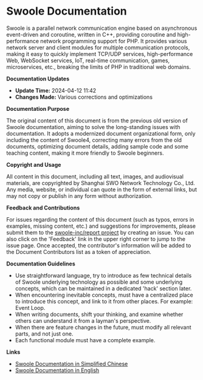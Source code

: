 Swoole Documentation
===================

Swoole is a parallel network communication engine based on asynchronous event-driven and coroutine, written in C++, providing coroutine and high-performance network programming support for PHP. It provides various network server and client modules for multiple communication protocols, making it easy to quickly implement TCP/UDP services, high-performance Web, WebSocket services, IoT, real-time communication, games, microservices, etc., breaking the limits of PHP in traditional web domains.

**Documentation Updates**

- **Update Time:** 2024-04-12 11:42
- **Changes Made:** Various corrections and optimizations

**Documentation Purpose**

The original content of this document is from the previous old version of Swoole documentation, aiming to solve the long-standing issues with documentation. It adopts a modernized document organizational form, only including the content of Swoole4, correcting many errors from the old documents, optimizing document details, adding sample code and some teaching content, making it more friendly to Swoole beginners.

**Copyright and Usage**

All content in this document, including all text, images, and audiovisual materials, are copyrighted by Shanghai SWO Network Technology Co., Ltd. Any media, website, or individual can quote in the form of external links, but may not copy or publish in any form without authorization.

**Feedback and Contributions**

For issues regarding the content of this document (such as typos, errors in examples, missing content, etc.) and suggestions for improvements, please submit them to the [swoole-inc/report project](https://github.com/swoole-inc/report) by creating an issue. You can also click on the 'Feedback' link in the upper right corner to jump to the issue page. Once accepted, the contributor's information will be added to the Document Contributors list as a token of appreciation.

**Documentation Guidelines**

- Use straightforward language, try to introduce as few technical details of Swoole underlying technology as possible and some underlying concepts, which can be maintained in a dedicated 'hack' section later.
- When encountering inevitable concepts, must have a centralized place to introduce this concept, and link to it from other places. For example: Event Loop.
- When writing documents, shift your thinking, and examine whether others can understand it from a layman's perspective.
- When there are feature changes in the future, must modify all relevant parts, and not just one.
- Each functional module must have a complete example.

**Links**

- [Swoole Documentation in Simplified Chinese](链接1)
- [Swoole Documentation in English](链接2)
